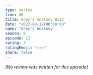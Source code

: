 ```yaml
---
type: series
time: 40
title: Grey's Anatomy 8x12
date: "2022-08-12T00:00:00"
name: "Grey's Anatomy"
season: 8
episode: 12
rating: 3
ratingEmoji: "⭐️⭐️⭐️"
share: false
---
```


*[No review was written for this episode]*